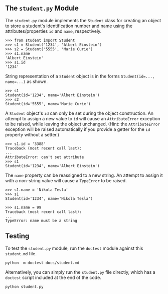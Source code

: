 ## The `student.py` Module

The `student.py` module implements the `Student` class for creating an object to
store a student's identification number and name using the
attributes/properties `id` and `name`, respectively.

    >>> from student import Student
    >>> s1 = Student('1234', 'Albert Einstein')
    >>> s2 = Student('5555', 'Marie Curie')
    >>> s1.name
    'Albert Einstein'
    >>> s1.id
    '1234'

String representation of a `Student` object is in the forms `Student(id=...,
name=...)` as shown.

    >>> s1
    Student(id='1234', name='Albert Einstein')
    >>> s2
    Student(id='5555', name='Marie Curie')

A `Student` object's `id` can only be set during the object construction.  An
attempt to assign a new value to `id` will cause an `AttributeError` exception
to be raised, while leaving the object unchanged.  (Hint: the `AttributeError`
exception will be raised automatically if you provide a getter for the `id`
property without a setter.)

    >>> s1.id = '3388'
    Traceback (most recent call last):
    ...
    AttributeError: can't set attribute
    >>> s1
    Student(id='1234', name='Albert Einstein')

The `name` property can be reassigned to a new string.  An attempt to assign
it with a non-string value will cause a `TypeError` to be raised.

    >>> s1.name = 'Nikola Tesla'
    >>> s1
    Student(id='1234', name='Nikola Tesla')

    >>> s1.name = 99
    Traceback (most recent call last):
    ...
    TypeError: name must be a string


## Testing

To test the `student.py` module, run the `doctest` module against this `student.md` file.

    python -m doctest docs/student.md

Alternatively, you can simply run the `student.py` file directly, which has a
`doctest` script included at the end of the code.

    python student.py
